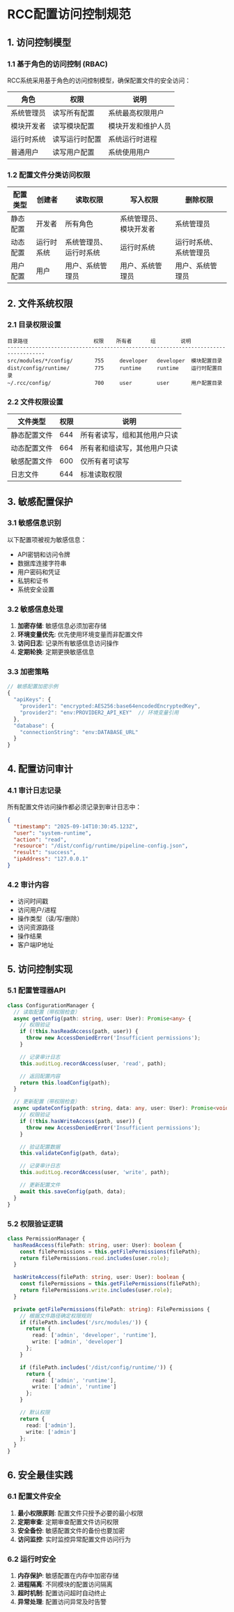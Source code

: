 # RCC配置访问控制规范

## 1. 访问控制模型

### 1.1 基于角色的访问控制 (RBAC)
RCC系统采用基于角色的访问控制模型，确保配置文件的安全访问：

| 角色 | 权限 | 说明 |
|------|------|------|
| 系统管理员 | 读写所有配置 | 系统最高权限用户 |
| 模块开发者 | 读写模块配置 | 模块开发和维护人员 |
| 运行时系统 | 读写运行时配置 | 系统运行时进程 |
| 普通用户 | 读写用户配置 | 系统使用用户 |

### 1.2 配置文件分类访问权限

| 配置类型 | 创建者 | 读取权限 | 写入权限 | 删除权限 |
|----------|--------|----------|----------|----------|
| 静态配置 | 开发者 | 所有角色 | 系统管理员、模块开发者 | 系统管理员 |
| 动态配置 | 运行时系统 | 系统管理员、运行时系统 | 运行时系统 | 运行时系统、系统管理员 |
| 用户配置 | 用户 | 用户、系统管理员 | 用户、系统管理员 | 用户、系统管理员 |

## 2. 文件系统权限

### 2.1 目录权限设置
```
目录路径                     权限    所有者      组        说明
----------------------------------------------------------------------------------
src/modules/*/config/       755     developer   developer  模块配置目录
dist/config/runtime/        775     runtime     runtime    运行时配置目录
~/.rcc/config/              700     user        user       用户配置目录
```

### 2.2 文件权限设置
| 文件类型 | 权限 | 说明 |
|----------|------|------|
| 静态配置文件 | 644 | 所有者读写，组和其他用户只读 |
| 动态配置文件 | 664 | 所有者和组读写，其他用户只读 |
| 敏感配置文件 | 600 | 仅所有者可读写 |
| 日志文件 | 644 | 标准读取权限 |

## 3. 敏感配置保护

### 3.1 敏感信息识别
以下配置项被视为敏感信息：
- API密钥和访问令牌
- 数据库连接字符串
- 用户密码和凭证
- 私钥和证书
- 系统安全设置

### 3.2 敏感信息处理
1. **加密存储**: 敏感信息必须加密存储
2. **环境变量优先**: 优先使用环境变量而非配置文件
3. **访问日志**: 记录所有敏感信息访问操作
4. **定期轮换**: 定期更换敏感信息

### 3.3 加密策略
```javascript
// 敏感配置加密示例
{
  "apiKeys": {
    "provider1": "encrypted:AES256:base64encodedEncryptedKey",
    "provider2": "env:PROVIDER2_API_KEY"  // 环境变量引用
  },
  "database": {
    "connectionString": "env:DATABASE_URL"
  }
}
```

## 4. 配置访问审计

### 4.1 审计日志记录
所有配置文件访问操作都必须记录到审计日志中：

```json
{
  "timestamp": "2025-09-14T10:30:45.123Z",
  "user": "system-runtime",
  "action": "read",
  "resource": "/dist/config/runtime/pipeline-config.json",
  "result": "success",
  "ipAddress": "127.0.0.1"
}
```

### 4.2 审计内容
- 访问时间戳
- 访问用户/进程
- 操作类型（读/写/删除）
- 访问资源路径
- 操作结果
- 客户端IP地址

## 5. 访问控制实现

### 5.1 配置管理器API
```typescript
class ConfigurationManager {
  // 读取配置（带权限检查）
  async getConfig(path: string, user: User): Promise<any> {
    // 权限验证
    if (!this.hasReadAccess(path, user)) {
      throw new AccessDeniedError('Insufficient permissions');
    }

    // 记录审计日志
    this.auditLog.recordAccess(user, 'read', path);

    // 返回配置内容
    return this.loadConfig(path);
  }

  // 更新配置（带权限检查）
  async updateConfig(path: string, data: any, user: User): Promise<void> {
    // 权限验证
    if (!this.hasWriteAccess(path, user)) {
      throw new AccessDeniedError('Insufficient permissions');
    }

    // 验证配置数据
    this.validateConfig(path, data);

    // 记录审计日志
    this.auditLog.recordAccess(user, 'write', path);

    // 更新配置文件
    await this.saveConfig(path, data);
  }
}
```

### 5.2 权限验证逻辑
```typescript
class PermissionManager {
  hasReadAccess(filePath: string, user: User): boolean {
    const filePermissions = this.getFilePermissions(filePath);
    return filePermissions.read.includes(user.role);
  }

  hasWriteAccess(filePath: string, user: User): boolean {
    const filePermissions = this.getFilePermissions(filePath);
    return filePermissions.write.includes(user.role);
  }

  private getFilePermissions(filePath: string): FilePermissions {
    // 根据文件路径确定权限规则
    if (filePath.includes('/src/modules/')) {
      return {
        read: ['admin', 'developer', 'runtime'],
        write: ['admin', 'developer']
      };
    }

    if (filePath.includes('/dist/config/runtime/')) {
      return {
        read: ['admin', 'runtime'],
        write: ['admin', 'runtime']
      };
    }

    // 默认权限
    return {
      read: ['admin'],
      write: ['admin']
    };
  }
}
```

## 6. 安全最佳实践

### 6.1 配置文件安全
1. **最小权限原则**: 配置文件只授予必要的最小权限
2. **定期审查**: 定期审查配置文件访问权限
3. **安全备份**: 敏感配置文件的备份也要加密
4. **访问监控**: 实时监控异常配置文件访问行为

### 6.2 运行时安全
1. **内存保护**: 敏感配置在内存中加密存储
2. **进程隔离**: 不同模块的配置访问隔离
3. **超时机制**: 配置访问超时自动终止
4. **异常处理**: 配置访问异常及时告警